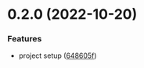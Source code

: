 # 0.2.0 (2022-10-20)


### Features

* project setup ([648605f](https://github.com/artaio/arta-node/commit/648605ff8456af0cdf31b118783fc1516795a073))



